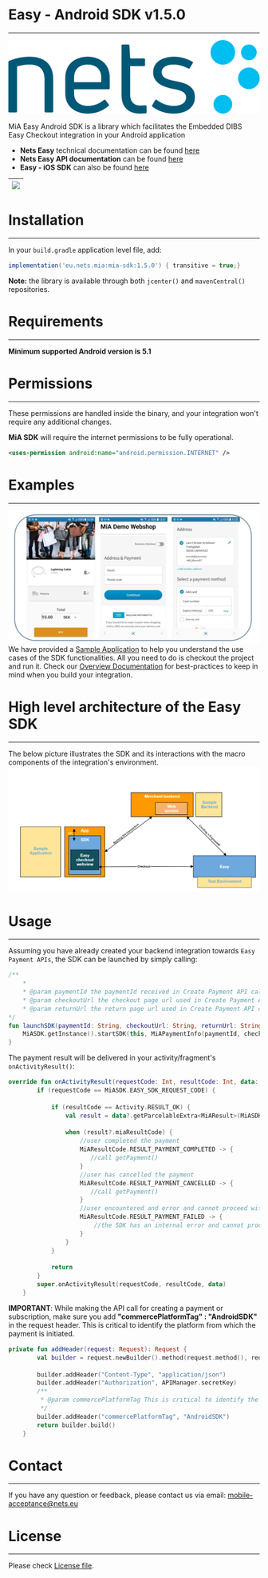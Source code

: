 # Easy - Android SDK v1.5.0
----
![Logo](readme-files/NetsLogo.jpg)

MiA Easy Android SDK is a library which facilitates the Embedded DIBS Easy Checkout integration in your Android application

+ **Nets Easy** technical documentation can be found [here](https://developers.nets.eu/nets-easy/en-EU/docs/web-integration/integrate-easy-checkout-on-your-website-embedded/)
+ **Nets Easy API documentation** can be found [here](https://developers.nets.eu/nets-easy/en-EU/api)
+ **Easy - iOS SDK** can also be found [here](https://github.com/nets-ecom/Easy-iOS-SDK)


| ![](readme-files/pay_with_saved_card.gif) |  
| --- |


# Installation
----
In your `build.gradle` application level file, add:
```gradle
implementation('eu.nets.mia:mia-sdk:1.5.0') { transitive = true;}
```
    
**Note:** the library is available through both `jcenter()` and `mavenCentral()` repositories.

# Requirements
----
**Minimum supported Android version is 5.1** 

# Permissions
----
These permissions are handled inside the binary, and your integration won't require any additional changes.

**MiA SDK** will require the internet permissions to be fully operational.

```xml
<uses-permission android:name="android.permission.INTERNET" />
```

# Examples
----
![](readme-files/sample_screenshots.jpg)
We have provided a [Sample Application](MiaSample/) to help you understand the use cases of the SDK functionalities. All you need to do is checkout the project and run it. Check our [Overview Documentation](documentation/) for best-practices to keep in mind when you build your integration.

# High level architecture of the Easy SDK
---
The below picture illustrates the SDK and its interactions with the macro components of the integration's environment.
![](readme-files/mia_macro_elements.png)

# Usage
----
Assuming you have already created your backend integration towards `Easy Payment APIs`, the SDK can be launched by simply calling:
```kotlin
/**
    *
    * @param paymentId the paymentId received in Create Payment API call
    * @param checkoutUrl the checkout page url used in Create Payment API call  
    * @param returnUrl the return page url used in Create Payment API call
*/
fun launchSDK(paymentId: String, checkoutUrl: String, returnUrl: String) {
    MiASDK.getInstance().startSDK(this, MiAPaymentInfo(paymentId, checkoutUrl, returnUrl))
}
```

The payment result will be delivered in your activity/fragment's `onActivityResult()`:
```kotlin
override fun onActivityResult(requestCode: Int, resultCode: Int, data: Intent?) {
        if (requestCode == MiASDK.EASY_SDK_REQUEST_CODE) {

            if (resultCode == Activity.RESULT_OK) {
                val result = data?.getParcelableExtra<MiAResult>(MiASDK.BUNDLE_COMPLETE_RESULT)

                when (result?.miaResultCode) {
                    //user completed the payment
                    MiAResultCode.RESULT_PAYMENT_COMPLETED -> {
                       //call getPayment()
                    }
                    //user has cancelled the payment
                    MiAResultCode.RESULT_PAYMENT_CANCELLED -> {
                       //call getPayment()
                    }
                    //user encountered and error and cannot proceed with the payment
                    MiAResultCode.RESULT_PAYMENT_FAILED -> {
                        //the SDK has an internal error and cannot proceed with the current payment
                    }
                }
            }

            return
        }
        super.onActivityResult(requestCode, resultCode, data)
    }
```

**IMPORTANT**: While making the API call for creating a payment or subscription, make sure you add **"commercePlatformTag" : "AndroidSDK"** in the request header. This is critical to identify the platform from which the payment is initiated.
```kotlin
private fun addHeader(request: Request): Request {
        val builder = request.newBuilder().method(request.method(), request.body())

        builder.addHeader("Content-Type", "application/json")
        builder.addHeader("Authorization", APIManager.secretKey)
        /**
         * @param commercePlatformTag This is critical to identify the platform from which the payment is initiated
         */
        builder.addHeader("commercePlatformTag", "AndroidSDK")
        return builder.build()
    }	
```

# Contact
----
If you have any question or feedback, please contact us via email: [mobile-acceptance@nets.eu](mailto:mobile-acceptance@nets.eu)



# License
----

Please check [License file](MiA-SDK-License.md).
